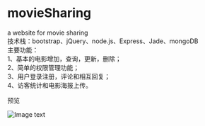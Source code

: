 # movieSharing<br/>
a website for movie sharing<br/>
技术栈：bootstrap、jQuery、node.js、Express、Jade、mongoDB<br/>
主要功能：<br/>
1、基本的电影增加，查询，更新，删除；<br/>
2、简单的权限管理功能；<br/>
3、用户登录注册，评论和相互回复；<br/>
4、访客统计和电影海报上传。<br/>

预览<br/>

![Image text](https://github.com/ForestLizard/movieSharing/blob/master/raw/Demo1Preview.gif)
